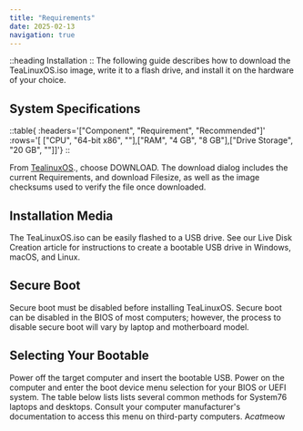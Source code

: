 ```yaml
---
title: "Requirements"
date: 2025-02-13
navigation: true
---
```


::heading
Installation
::
The following guide describes how to download the TeaLinuxOS.iso image, write it to a flash drive, and install it on the hardware of your choice.

## System Specifications

::table{ :headers='["Component", "Requirement", "Recommended"]' :rows='[ ["CPU", "64-bit x86", ""],["RAM", "4 GB", "8 GB"],["Drive Storage", "20 GB", ""]]'}
::

From [TealinuxOS](https://doscom.org)., choose DOWNLOAD. The download dialog includes the current Requirements, and download Filesize, as well as the image checksums used to verify the file once downloaded.

## Installation Media

The TeaLinuxOS.iso can be easily flashed to a USB drive. See our Live Disk Creation article for instructions to create a bootable USB drive in Windows, macOS, and Linux.

## Secure Boot

Secure boot must be disabled before installing TeaLinuxOS. Secure boot can be disabled in the BIOS of most computers; however, the process to disable secure boot will vary by laptop and motherboard model.

## Selecting Your Bootable

Power off the target computer and insert the bootable USB. Power on the computer and enter the boot device menu selection for your BIOS or UEFI system. The table below lists lists several common methods for System76 laptops and desktops. Consult your computer manufacturer's documentation to access this menu on third-party computers.
A*cat*meow
